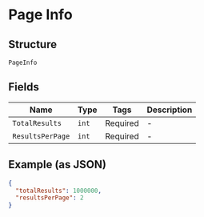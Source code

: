 
# Page Info

## Structure

`PageInfo`

## Fields

| Name | Type | Tags | Description |
|  --- | --- | --- | --- |
| `TotalResults` | `int` | Required | - |
| `ResultsPerPage` | `int` | Required | - |

## Example (as JSON)

```json
{
  "totalResults": 1000000,
  "resultsPerPage": 2
}
```

